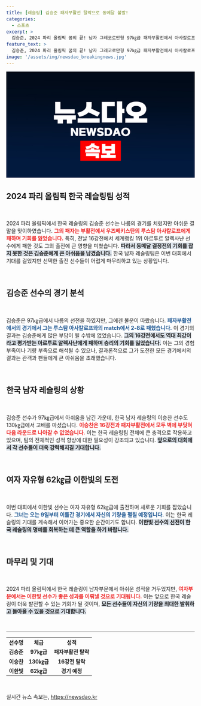 ```yaml
---
title: [레슬링] 김승준 패자부활전 탈락으로 동메달 불발!
categories:
  - 스포츠
excerpt: >
  김승준, 2024 파리 올림픽 꿈의 끝! 남자 그레코로만형 97㎏급 패자부활전에서 아사칼로프에게 패해 동메달 결정전 진출 좌절. 한국 레슬링, 아쉬움 속에 대회 마감.
feature_text: >
  김승준, 2024 파리 올림픽 꿈의 끝! 남자 그레코로만형 97㎏급 패자부활전에서 아사칼로프에게 패해 동메달 결정전 진출 좌절. 한국 레슬링, 아쉬움 속에 대회 마감.
image: '/assets/img/newsdao_breakingnews.jpg'
---
```


<p><img src="/assets/img/newsdao_breakingnews.jpg" alt="firstkoreanews 속보" /></p>

<h2 data-ke-size="size26">2024 파리 올림픽 한국 레슬링팀 성적</h2>

<p data-ke-size="size16">&nbsp;</p>

<p data-ke-size="size16">2024 파리 올림픽에서 한국 레슬링의 김승준 선수는 나름의 경기를 치렀지만 아쉬운 결말을 맞이하였습니다. <b><span style="color: #ee2323;">그의 패자는 부활전에서 우즈베키스탄의 루스탐 아사칼로프에게 패하며 기회를 잃었습니다.</span></b> 특히, 전날 16강전에서 세계랭킹 1위 아르투르 알렉사냔 선수에게 패한 것도 그의 출전에 큰 영향을 미쳤습니다. <b><span style="background-color: #21538527;">따라서 동메달 결정전의 기회를 잡지 못한 것은 김승준에게 큰 아쉬움을 남겼습니다.</span></b> 한국 남자 레슬링팀은 이번 대회에서 기대를 걸었지만 선택한 출전 선수들이 어렵게 마무리하고 있는 상황입니다.</p>

<p data-ke-size="size16">&nbsp;</p>

<h2 data-ke-size="size26">김승준 선수의 경기 분석</h2>

<p data-ke-size="size16">&nbsp;</p>

<p data-ke-size="size16">김승준은 97㎏급에서 나름의 선전을 하였지만, 그에겐 불운이 따랐습니다. <b><span style="color: #1a5490;">패자부활전에서의 경기에서 그는 루스탐 아사칼로프와의 match에서 2-8로 패했습니다.</span></b> 이 경기의 결과는 김승준에게 많은 부담이 될 수밖에 없었습니다. <b><span style="background-color: #21538527;">그의 16강전에서도 역대 최강이라고 평가받는 아르투르 알렉사냔에게 패하며 승리의 기회를 잃었습니다.</span></b> 이는 그의 경험 부족이나 기량 부족으로 해석될 수 있으나, 결과론적으로 그가 도전한 모든 경기에서의 결과는 관객과 팬들에게 큰 아쉬움을 초래했습니다.</p>

<p data-ke-size="size16">&nbsp;</p>

<h2 data-ke-size="size26">한국 남자 레슬링의 상황</h2>

<p data-ke-size="size16">&nbsp;</p>

<p data-ke-size="size16">김승준 선수가 97㎏급에서 아쉬움을 남긴 가운데, 한국 남자 레슬링의 이승찬 선수도 130㎏급에서 고배를 마셨습니다. <b><span style="color: #ee2323;">이승찬은 16강전과 패자부활전에서 모두 벽에 부딪혀 다음 라운드로 나아갈 수 없었습니다.</span></b> 이는 한국 레슬링팀 전체에 큰 충격으로 작용하고 있으며, 팀의 전체적인 성적 향상에 대한 필요성이 강조되고 있습니다. <b><span style="background-color: #21538527;">앞으로의 대회에서 각 선수들이 더욱 강력해지길 기대합니다.</span></b></p>

<p data-ke-size="size16">&nbsp;</p>

<h2 data-ke-size="size26">여자 자유형 62㎏급 이한빛의 도전</h2>

<p data-ke-size="size16">&nbsp;</p>

<p data-ke-size="size16">이번 대회에서 이한빛 선수는 여자 자유형 62㎏급에 출전하며 새로운 기회를 잡았습니다. <b><span style="color: #1a5490;">그녀는 오는 9일부터 이틀간 경기에서 자신의 기량을 펼칠 예정입니다.</span></b> 이는 한국 레슬링의 기대를 계속해서 이어가는 중요한 순간이기도 합니다. <b><span style="background-color: #21538527;">이한빛 선수의 선전이 한국 레슬링의 명예를 회복하는 데 큰 역할을 하기 바랍니다.</span></b></p>

<p data-ke-size="size16">&nbsp;</p>

<h2 data-ke-size="size26">마무리 및 기대</h2>

<p data-ke-size="size16">&nbsp;</p>

<p data-ke-size="size16">2024 파리 올림픽에서 한국 레슬링이 남자부문에서 아쉬운 성적을 거두었지만, <b><span style="color: #ee2323;">여자부문에서는 이한빛 선수가 좋은 성과를 이뤄낼 것으로 기대됩니다.</span></b> 이는 앞으로 한국 레슬링이 더욱 발전할 수 있는 기회가 될 것이며, <b><span style="background-color: #21538527;">모든 선수들이 자신의 기량을 최대한 발휘하고 돌아올 수 있을 것으로 기대합니다.</span></b></p>

<p data-ke-size="size16">&nbsp;</p>

<hr>

<table style="width: 100%;">
<tr>
<td style="text-align: center; height: 17px;"><b>선수명</b></td>
<td style="text-align: center; height: 17px;"><b>체급</b></td>
<td style="text-align: center; height: 17px;"><b>성적</b></td>
</tr>
<tr>
<td style="text-align: center; height: 17px;"><b>김승준</b></td>
<td style="text-align: center; height: 17px;"><b>97㎏급</b></td>
<td style="text-align: center; height: 17px;"><b>패자부활전 탈락</b></td>
</tr>
<tr>
<td style="text-align: center; height: 17px;"><b>이승찬</b></td>
<td style="text-align: center; height: 17px;"><b>130㎏급</b></td>
<td style="text-align: center; height: 17px;"><b>16강전 탈락</b></td>
</tr>
<tr>
<td style="text-align: center; height: 17px;"><b>이한빛</b></td>
<td style="text-align: center; height: 17px;"><b>62㎏급</b></td>
<td style="text-align: center; height: 17px;"><b>경기 예정</b></td>
</tr>
</table>

<p data-ke-size="size16">&nbsp;</p>
실시간 뉴스 속보는, <a href="https://newsdao.kr" rel="dofollow">https://newsdao.kr</a>


